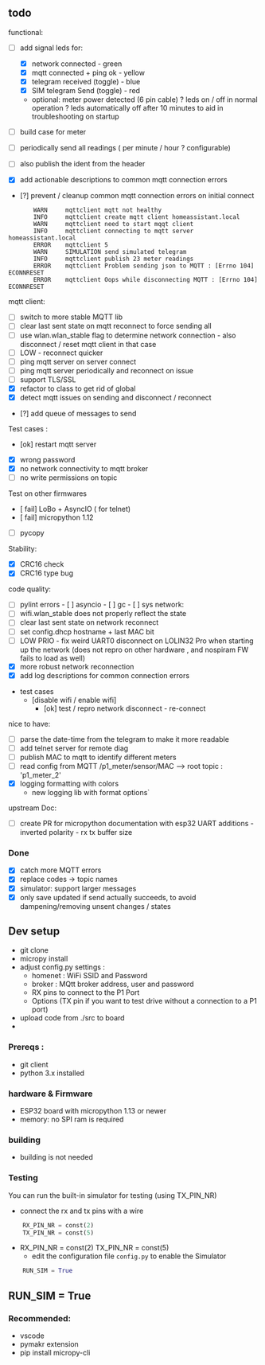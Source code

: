 

## todo
functional:
 - [ ] add signal leds for: 
      - [x] network connected - green
      - [x] mqtt connected + ping ok - yellow
      - [x] telegram received (toggle) - blue
      - [x] SIM telegram Send (toggle) - red
      - optional: meter power detected (6 pin cable)
      ? leds on / off in normal operation
      ? leds automatically off after 10 minutes to aid in troubleshooting on startup 

 - [ ] build case for meter 
 - [ ] periodically send all readings ( per minute / hour ? configurable)
 - [ ] also publish the ident from the header 

 - [x] add actionable descriptions to common mqtt connection errors 
 - [?] prevent / cleanup common mqtt connection errors on initial connect
 ``` log
        WARN     mqttclient mqtt not healthy
        INFO     mqttclient create mqtt client homeassistant.local
        WARN     mqttclient need to start mqqt client
        INFO     mqttclient connecting to mqtt server homeassistant.local
        ERROR    mqttclient 5
        WARN     SIMULATION send simulated telegram
        INFO     mqttclient publish 23 meter readings
        ERROR    mqttclient Problem sending json to MQTT : [Errno 104] ECONNRESET
        ERROR    mqttclient Oops while disconnecting MQTT : [Errno 104] ECONNRESET
```
mqtt client:  
 - [ ] switch to more stable MQTT lib
 - [ ] clear last sent state on mqtt reconnect to force sending all
 - [ ] use wlan.wlan_stable flag to determine network connection
        - also disconnect / reset mqtt client in that case 
 - [ ] LOW - reconnect quicker 
 - [ ] ping mqtt server on server connect
 - [ ] ping mqtt server periodically and reconnect on issue 
 - [ ] support TLS/SSL 
 - [x] refactor to class to get rid of global
 - [x] detect mqtt issues on sending and disconnect / reconnect
 - [?] add queue of messages to send 


Test cases : 
 - [ok] restart mqtt server 
 - [x] wrong password 
 - [x] no network connectivity to mqtt broker
 - [ ] no write permissions on topic

Test on other firmwares 
 - [ fail] LoBo + AsyncIO ( for telnet)
 - [ fail] micropython 1.12
 - [ ] pycopy




Stability:
 - [x] CRC16 check
 - [x] CRC16 type bug 

code quality:
 - [ ] pylint errors 
        - [ ] asyncio
        - [ ] gc
        - [ ] sys
network:
- [ ] wifi.wlan_stable does not properly reflect the state 
- [ ] clear last sent state on network reconnect
- [ ] set config.dhcp hostname + last MAC bit 
- [ ] LOW PRIO - fix weird UART0 disconnect on LOLIN32 Pro when starting up the network (does not repro on other hardware , and nospiram FW fails to load as well)
- [x] more robust network reconnection 
- [x] add log descriptions for common connection errors
- test cases 
  - [disable wifi / enable wifi]
    - [ok] test / repro network disconnect - re-connect 


nice to have:
 - [ ] parse the date-time from the telegram to make it more readable 
 - [ ] add telnet server for remote diag
 - [ ] publish MAC to mqtt to identify different meters
 - [ ] read config from MQTT /p1_meter/sensor/MAC --> root topic : 'p1_meter_2'
 - [x] logging formatting with colors 
      - new logging lib with format options`


upstream Doc:
 - [ ] create PR for micropython documentation with esp32 UART additions
        - inverted polarity
        - rx tx buffer size

### Done
- [x] catch more MQTT errors
- [x] replace codes -> topic names 
- [x] simulator:  support larger messages 
- [x] only save updated if send actually succeeds, to avoid dampening/removing unsent changes / states  

## Dev setup 
 - git clone
 - micropy install
 - adjust config.py settings :
    - homenet : WiFi SSID and Password 
    - broker : MQtt broker address, user and password
    - RX pins to connect to the P1 Port
    - Options (TX pin if you want to test drive without a connection to a P1 port)
 - upload code from ./src to board
 - 

### Prereqs : 
 - git client
 - python 3.x installed 
### hardware & Firmware 
 - ESP32 board with micropython 1.13 or newer
 - memory: no SPI ram is required

### building
 - building is not needed 

### Testing
You can run the built-in  simulator for testing (using TX_PIN_NR)

  - connect the rx and tx pins with a wire 
  ``` python
      RX_PIN_NR = const(2)
      TX_PIN_NR = const(5)
  ```
  - RX_PIN_NR = const(2)
  TX_PIN_NR = const(5)
    - edit the configuration file `config.py` to enable the Simulator 
  ``` python
      RUN_SIM = True
  ````    
  RUN_SIM = True
 - 

### Recommended: 
 - vscode
 - pymakr extension
 - pip install micropy-cli 


